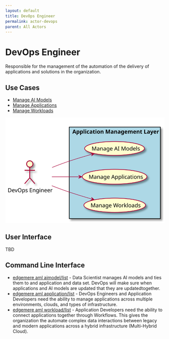 ```yaml
---
layout: default
title: DevOps Engineer
permalink: actor-devops
parent: All Actors
---
```


# DevOps Engineer

Responsible for the management of the automation of the delivery of applications and solutions in the organization.



## Use Cases

* [Manage AI Models](usecase-ManageAIModels)
* [Manage Applications](usecase-ManageApplications)
* [Manage Workloads](usecase-ManageWorkloads)

  
![Use Case Diagram](./usecase.svg)

## User Interface
TBD

## Command Line Interface
* [ edgemere aml aimodel/list](action--edgemere-aml-aimodel-list) - Data Scientist manages AI models and ties them to and application and data set. DevOps will make sure when applications and AI models are updated that they are updatedtogether.
* [ edgemere aml application/list](action--edgemere-aml-application-list) - DevOps Engineers and Application Developers need the ability to manage applications across multiple environments, clouds, and types of infrastructure.
* [ edgemere aml workload/list](action--edgemere-aml-workload-list) - Application Developers need the ability to connect applications together through Workflows. This gives the organization the automate complex data interactions between legacy and modern applications across a hybrid infrastructure (Multi-Hybrid Cloud).

